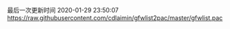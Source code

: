 最后一次更新时间 2020-01-29 23:50:07
https://raw.githubusercontent.com/cdlaimin/gfwlist2pac/master/gfwlist.pac


